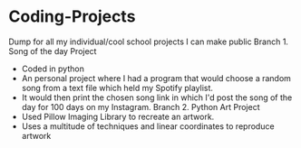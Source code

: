 # Coding-Projects
Dump for all my individual/cool school projects I can make public
Branch 1. Song of the day Project
  - Coded in python
  - An personal project where I had a program that would choose a random song from a text file which held my Spotify playlist. 
  - It would then print the chosen song link in which I'd post the song of the day for 100 days on my Instagram.
Branch 2. Python Art Project
  - Used Pillow Imaging Library to recreate an artwork.
  - Uses a multitude of techniques and linear coordinates to reproduce artwork
